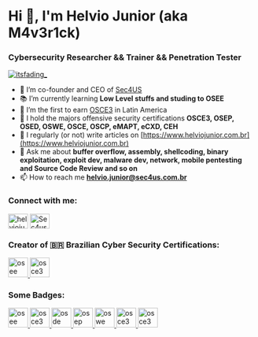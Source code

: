 # Hi 👋, I'm Helvio Junior (aka M4v3r1ck)
### Cybersecurity Researcher && Trainer && Penetration Tester

<p align="left"> <a href="https://www.linkedin.com/in/helviojunior/" target="_blank"><img src="https://img.shields.io/twitter/follow/helviojunior?logo=linkedin&style=for-the-badge" alt="itsfading_" /></a> </p>

- 📔 I’m co-founder and CEO of [Sec4US](https://sec4us.com.br/)
- 📚 I’m currently learning **Low Level stuffs and studing to OSEE**
- 🔖 I’m the first to earn [OSCE3](https://www.credly.com/badges/549448c6-e476-410a-8d7f-fe63281cd0d3/public_url) in Latin America
- 🔖 I hold the majors offensive security certifications **OSCE3, OSEP, OSED, OSWE, OSCE, OSCP, eMAPT, eCXD, CEH**
- 📝 I regularly (or not) write articles on [https://www.helviojunior.com.br](https://www.helviojunior.com.br)
- 💬 Ask me about **buffer overflow, assembly, shellcoding, binary exploitation, exploit dev, malware dev, network, mobile pentesting and Source Code Review and so on**
- 📫 How to reach me **helvio.junior@sec4us.com.br**

### Connect with me:
<p align="left">
<a href="https://www.linkedin.com/in/helviojunior/" target="blank"><img align="center" src="https://raw.githubusercontent.com/rahuldkjain/github-profile-readme-generator/master/src/images/icons/Social/linked-in-alt.svg" alt="helviojunior" height="30" width="40" /></a>
<a href="https://www.youtube.com/c/sec4us" target="blank"><img align="center" src="https://raw.githubusercontent.com/rahuldkjain/github-profile-readme-generator/master/src/images/icons/Social/youtube.svg" alt="Sec4us YouTube" height="30" width="40" /></a>
</p>

### Creator of 🇧🇷 Brazilian Cyber Security Certifications:
<p align="left">
    <a href="https://sec4us.com.br/certificacao/scmpa-sec4us-certified-mobile-pentester-android/" target="_blank" rel="noreferrer"> 
        <img src="https://sec4us.com.br/static/images/logo-scmpa.png" alt="osee prep" width="40" height="40"/> 
    </a>
    <a href="https://sec4us.com.br/certificacao/scwap-sec4us-certified-web-api-pentester/" target="_blank" rel="noreferrer"> 
        <img src="https://sec4us.com.br/static/images/logo-scwap.png" alt="osce3" width="40" height="40"/> 
    </a> 
</p>

### Some Badges:
<p align="left">
    <a href="https://certificates.blackhat.com/04634f86-3ad7-4c2e-b38e-08560949a85c" target="_blank" rel="noreferrer"> 
        <img src="https://templates.images.credential.net/16583524934465784585269502996387.png" alt="osee prep" width="40" height="40"/> 
    </a>
    <a href="https://www.credly.com/badges/549448c6-e476-410a-8d7f-fe63281cd0d3/public_url" target="_blank" rel="noreferrer"> 
        <img src="https://images.credly.com/size/680x680/images/5019f325-5bb7-49bf-af83-32c04fd3735c/image.png" alt="osce3" width="40" height="40"/> 
    </a> 
    <a href="https://www.credly.com/badges/37244322-be6f-4df8-bd63-716ddd5b24c0/public_url" target="_blank" rel="noreferrer"> 
        <img src="https://images.credly.com/size/680x680/images/b36d1ca7-5364-4d5e-8017-64f7da2f8de0/image.png" alt="osde" width="40" height="40"/> 
    </a> 
    <a href="https://www.credly.com/badges/45df23fa-bbcd-4f14-8146-1c584df67e49/public_url" target="_blank" rel="noreferrer"> 
        <img src="https://images.credly.com/size/680x680/images/ebefd276-7f47-4aa8-b1d8-4a13636e4851/image.png" alt="osep" width="40" height="40"/> 
    </a>
    <a href="https://www.credly.com/badges/34c287f7-f654-4f5b-b80d-e9e665f9ea3e/public_url" target="_blank" rel="noreferrer"> 
        <img src="https://images.credly.com/size/680x680/images/0a375324-4f9e-412d-b276-b6e96c428709/image.png" alt="oswe" width="40" height="40"/> 
    </a>
    <a href="https://www.credly.com/badges/70fe1cb1-9f17-437c-8fcb-38181497a6ba" target="_blank" rel="noreferrer"> 
        <img src="https://images.credly.com/size/680x680/images/b1da1cd4-98da-48de-b604-b5d2b72ac696/image.png" alt="osce3" width="40" height="40"/> 
    </a>
    <a href="https://www.credly.com/badges/0c5e4089-a2e1-475a-af36-afeaeabe0709" target="_blank" rel="noreferrer"> 
        <img src="https://images.credly.com/size/680x680/images/ec81134d-e80b-4eb5-ae07-0eb8e1a60fcd/image.png" alt="osce3" width="40" height="40"/> 
    </a>
</p>
